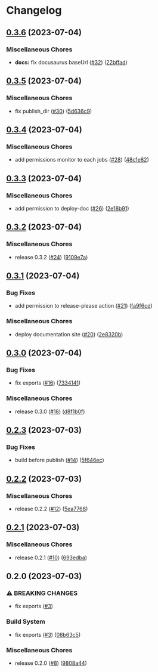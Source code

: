# Changelog

## [0.3.6](https://github.com/noriapi/brand-music/compare/v0.3.5...v0.3.6) (2023-07-04)


### Miscellaneous Chores

* **docs:** fix docusaurus baseUrl ([#32](https://github.com/noriapi/brand-music/issues/32)) ([22bffad](https://github.com/noriapi/brand-music/commit/22bffad28e893779119bbf199d36a553c28bbcb7))

## [0.3.5](https://github.com/noriapi/brand-music/compare/v0.3.4...v0.3.5) (2023-07-04)


### Miscellaneous Chores

* fix publish_dir ([#30](https://github.com/noriapi/brand-music/issues/30)) ([5d636c9](https://github.com/noriapi/brand-music/commit/5d636c9f15fc448f8a111c0fb388b6cb7f36b0e6))

## [0.3.4](https://github.com/noriapi/brand-music/compare/v0.3.3...v0.3.4) (2023-07-04)


### Miscellaneous Chores

* add permissions monitor to each jobs ([#28](https://github.com/noriapi/brand-music/issues/28)) ([48c1e82](https://github.com/noriapi/brand-music/commit/48c1e8228b66155cfac85a9f16efe8b98b7504aa))

## [0.3.3](https://github.com/noriapi/brand-music/compare/v0.3.2...v0.3.3) (2023-07-04)


### Miscellaneous Chores

* add permission to deploy-doc ([#26](https://github.com/noriapi/brand-music/issues/26)) ([2e18b91](https://github.com/noriapi/brand-music/commit/2e18b9130703228064e1756e8bee1262e0d1e1c1))

## [0.3.2](https://github.com/noriapi/brand-music/compare/v0.3.1...v0.3.2) (2023-07-04)


### Miscellaneous Chores

* release 0.3.2 ([#24](https://github.com/noriapi/brand-music/issues/24)) ([9109e7a](https://github.com/noriapi/brand-music/commit/9109e7a572b7e4c952376910b8d219e4795a3078))

## [0.3.1](https://github.com/noriapi/brand-music/compare/v0.3.0...v0.3.1) (2023-07-04)


### Bug Fixes

* add permission to release-please action ([#21](https://github.com/noriapi/brand-music/issues/21)) ([fa9f6cd](https://github.com/noriapi/brand-music/commit/fa9f6cd7206d844a40e6eecc89d461e2d00ebe78))


### Miscellaneous Chores

* deploy documentation site ([#20](https://github.com/noriapi/brand-music/issues/20)) ([2e8320b](https://github.com/noriapi/brand-music/commit/2e8320b9740d16b0e776944a9e3041c62f00205d))

## [0.3.0](https://github.com/noriapi/brand-music/compare/v0.2.3...v0.3.0) (2023-07-04)


### Bug Fixes

* fix exports ([#16](https://github.com/noriapi/brand-music/issues/16)) ([7334141](https://github.com/noriapi/brand-music/commit/733414174b96d07010aaff6a2d1c57aa109641c1))


### Miscellaneous Chores

* release 0.3.0 ([#18](https://github.com/noriapi/brand-music/issues/18)) ([d8f1b0f](https://github.com/noriapi/brand-music/commit/d8f1b0fb11d6172ec7c6f5e30218eeae5de154ec))

## [0.2.3](https://github.com/noriapi/brand-music/compare/v0.2.2...v0.2.3) (2023-07-03)


### Bug Fixes

* build before publish ([#14](https://github.com/noriapi/brand-music/issues/14)) ([5f646ec](https://github.com/noriapi/brand-music/commit/5f646ecf48152aa6283ddb3f61e825a0a15b2493))

## [0.2.2](https://github.com/noriapi/brand-music/compare/v0.2.1...v0.2.2) (2023-07-03)


### Miscellaneous Chores

* release 0.2.2 ([#12](https://github.com/noriapi/brand-music/issues/12)) ([5ea7768](https://github.com/noriapi/brand-music/commit/5ea77684e226f2135e9305c3c88bedd6d93bea9c))

## [0.2.1](https://github.com/noriapi/brand-music/compare/v0.2.0...v0.2.1) (2023-07-03)


### Miscellaneous Chores

* release 0.2.1 ([#10](https://github.com/noriapi/brand-music/issues/10)) ([693edba](https://github.com/noriapi/brand-music/commit/693edba1d6fd7f3f7330fc2d37b4c7320a9020be))

## 0.2.0 (2023-07-03)


### ⚠ BREAKING CHANGES

* fix exports ([#3](https://github.com/noriapi/brand-music/issues/3))

### Build System

* fix exports ([#3](https://github.com/noriapi/brand-music/issues/3)) ([08b63c5](https://github.com/noriapi/brand-music/commit/08b63c55a6f9fc5dc12fa1a0137974104af6f1ce))


### Miscellaneous Chores

* release 0.2.0 ([#8](https://github.com/noriapi/brand-music/issues/8)) ([9808a44](https://github.com/noriapi/brand-music/commit/9808a445d56a0ca5ce85ab37b43d65dda50c1502))
